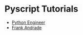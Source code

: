 # Pyscript Tutorials

- [Python Engineer](https://youtu.be/du8vQC44PC4)
- [Frank Andrade](https://youtu.be/QYIr7A5ueXA)